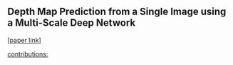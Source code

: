 ## Depth Map Prediction from a Single Image using a Multi-Scale Deep Network

[[paper link]](https://arxiv.org/abs/1406.2283)

<u>contributions:</u> 
